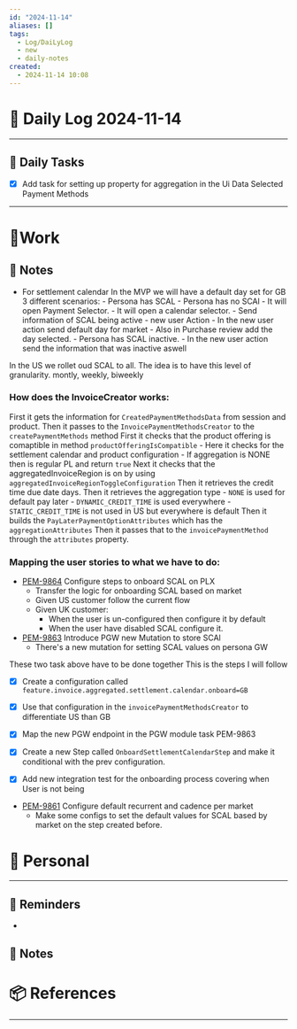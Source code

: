```yaml
---
id: "2024-11-14"
aliases: []
tags:
  - Log/DaiLyLog
  - new
  - daily-notes
created:
  - 2024-11-14 10:08
---
```


# 📅 Daily Log 2024-11-14

---

## 🔷 Daily Tasks

- [x] Add task for setting up property for aggregation in the Ui Data Selected Payment Methods

---

# 💼Work

## 🚀 Notes

- For settlement calendar In the MVP we will have a default day set for GB
    3 different scenarios:
        - Persona has SCAL
        - Persona has no SCAl
            - It will open Payment Selector.
            - It will open a calendar selector.
                - Send information of SCAL being active
                    - new user Action
                    - In the new user action send default day for market
                - Also in Purchase review add the day selected.
        - Persona has SCAL inactive.
            - In the new user action send the information that was inactive aswell

In the US we rollet oud SCAL to all. The idea is to have this level of granularity.
montly, weekly, biweekly

### How does the InvoiceCreator works:

First it gets the information for `CreatedPaymentMethodsData` from session and product.
Then it passes to the `InvoicePaymentMethodsCreator` to the `createPaymentMethods` method
First it checks that the product offering is comaptible in method `productOfferingIsCompatible`
    - Here it checks for the settlement calendar and product configuration
        - If aggregation is NONE then is regular PL and return `true`
Next it checks that the aggregatedInvoiceRegion is on by using `aggregatedInvoiceRegionToggleConfiguration`
Then it retrieves the credit time due date days.
Then it retrieves the aggregation type
    - `NONE` is used for default pay later
    - `DYNAMIC_CREDIT_TIME` is used everywhere
    - `STATIC_CREDIT_TIME` is not used in US but everywhere is default
Then it builds the `PayLaterPaymentOptionAttributes` which has the `aggregationAttributes`
Then it passes that to the `invoicePaymentMethod` through the `attributes` property.

### Mapping the user stories to what we have to do:
- [PEM-9864](https://klarna.atlassian.net/browse/PEM-9864) Configure steps to onboard SCAL on PLX
    - Transfer the logic for onboarding SCAL based on market
    - Given US customer follow the current flow
    - Given UK customer:
        - When the user is un-configured then configure it by default
        - When the user have disabled SCAL configure it.
- [PEM-9863](https://klarna.atlassian.net/browse/PEM-9863) Introduce PGW new Mutation to store SCAl
    - There's a new mutation for setting SCAL values on persona GW

These two task above have to be done together
This is the steps I will follow
- [x] Create a configuration called `feature.invoice.aggregated.settlement.calendar.onboard=GB`
- [x] Use that configuration in the `invoicePaymentMethodsCreator` to differentiate US than GB
- [x] Map the new PGW endpoint in the PGW module task PEM-9863
- [x] Create a new Step called `OnboardSettlementCalendarStep` and make it conditional with the prev configuration.
- [x] Add new integration test for the onboarding process covering when User is not being
	

- [PEM-9861](https://klarna.atlassian.net/browse/PEM-9862) Configure default recurrent and cadence per market
    - Make some configs to set the default values for SCAL based by market on the step created before.


# 👑 Personal

---

## 📕 Reminders

-

## 💬 Notes

# 📦 References

---
